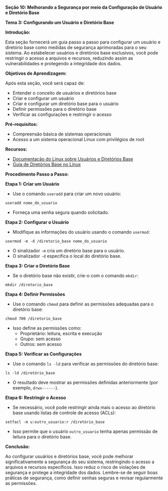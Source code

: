 **Seção 10: Melhorando a Segurança por meio da Configuração de Usuário e Diretório Base**

**Tema 3: Configurando um Usuário e Diretório Base**

**Introdução:**

Esta seção fornecerá um guia passo a passo para configurar um usuário e diretório base como medidas de segurança aprimoradas para o seu sistema. Ao estabelecer usuários e diretórios base exclusivos, você pode restringir o acesso a arquivos e recursos, reduzindo assim as vulnerabilidades e protegendo a integridade dos dados.

**Objetivos de Aprendizagem:**

Após esta seção, você será capaz de:

- Entender o conceito de usuários e diretórios base
- Criar e configurar um usuário
- Criar e configurar um diretório base para o usuário
- Definir permissões para o diretório base
- Verificar as configurações e restringir o acesso

**Pré-requisitos:**

- Compreensão básica de sistemas operacionais
- Acesso a um sistema operacional Linux com privilégios de root

**Recursos:**

- [Documentação do Linux sobre Usuários e Diretórios Base](https://www.linux.org/docs/manpages/manpages-suse-linux-enterprise-server-11-sp4/man1/useradd.1.html)
- [Guia de Diretórios Base no Linux](https://www.tecmint.com/home-directory-in-linux/)

**Procedimento Passo a Passo:**

**Etapa 1: Criar um Usuário**

- Use o comando `useradd` para criar um novo usuário:

```
useradd nome_do_usuario
```

- Forneça uma senha segura quando solicitado.

**Etapa 2: Configurar o Usuário**

- Modifique as informações do usuário usando o comando `usermod`:

```
usermod -m -d /diretorio_base nome_do_usuario
```

- O sinalizador `-m` cria um diretório base para o usuário.
- O sinalizador `-d` especifica o local do diretório base.

**Etapa 3: Criar o Diretório Base**

- Se o diretório base não existir, crie-o com o comando `mkdir`:

```
mkdir /diretorio_base
```

**Etapa 4: Definir Permissões**

- Use o comando `chmod` para definir as permissões adequadas para o diretório base:

```
chmod 700 /diretorio_base
```

- Isso define as permissões como:
    - Proprietário: leitura, escrita e execução
    - Grupo: sem acesso
    - Outros: sem acesso

**Etapa 5: Verificar as Configurações**

- Use o comando `ls -ld` para verificar as permissões do diretório base:

```
ls -ld /diretório_base
```

- O resultado deve mostrar as permissões definidas anteriormente (por exemplo, `drwx------`).

**Etapa 6: Restringir o Acesso**

- Se necessário, você pode restringir ainda mais o acesso ao diretório base usando listas de controle de acesso (ACLs):

```
setfacl -m u:outro_usuario:r /diretório_base
```

- Isso permite que o usuário `outro_usuario` tenha apenas permissão de leitura para o diretório base.

**Conclusão:**

Ao configurar usuários e diretórios base, você pode melhorar significativamente a segurança do seu sistema, restringindo o acesso a arquivos e recursos específicos. Isso reduz o risco de violações de segurança e protege a integridade dos dados. Lembre-se de seguir boas práticas de segurança, como definir senhas seguras e revisar regularmente as permissões.
